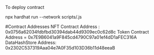 To deploy contract

npx hardhat run --network <your-network> scripts/<deployscript>.js

#Contract Addresses
NFT Contract Address : 0x0756a62034fdbfbd30394dab44d9309ec0c62d8c
Token Contract Address = 0x7E9B6041a9F845cd4790C97a01ef4dD1aFEC316A
DataHashStore Address: 0x2302C537319Aaa04e7A0F35d103D36b11d48eeaB
